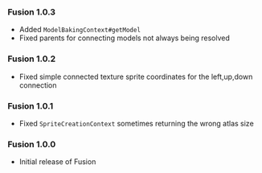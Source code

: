 ### Fusion 1.0.3
- Added `ModelBakingContext#getModel`
- Fixed parents for connecting models not always being resolved

### Fusion 1.0.2
- Fixed simple connected texture sprite coordinates for the left,up,down connection

### Fusion 1.0.1
- Fixed `SpriteCreationContext` sometimes returning the wrong atlas size

### Fusion 1.0.0
- Initial release of Fusion
